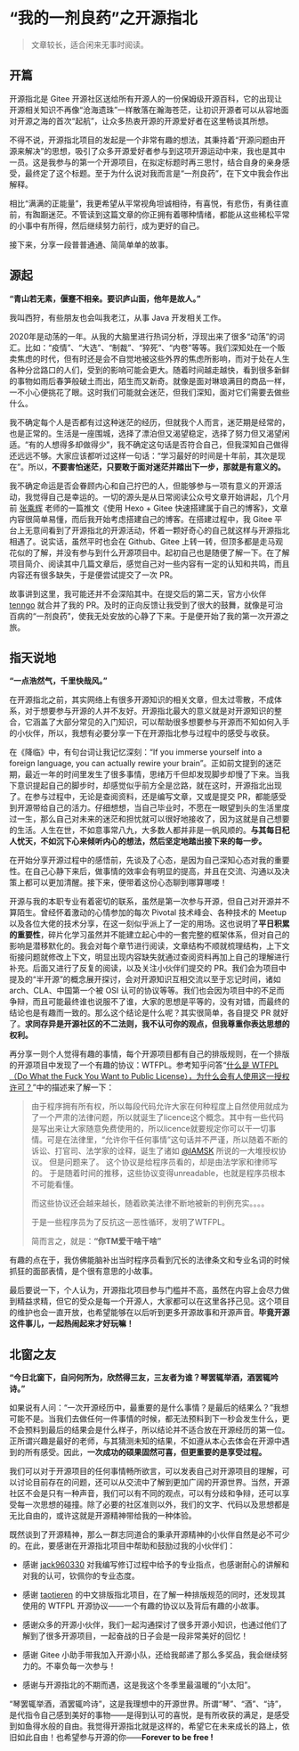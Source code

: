 # “我的一剂良药”之开源指北

> 文章较长，适合闲来无事时阅读。

## 开篇

开源指北是 Gitee 开源社区送给所有开源人的一份保姆级开源百科，它的出现让开源相关知识不再像“沧海遗珠”一样散落在瀚海苍茫，让初识开源者可以从容地面对开源之海的首次“起航”，让众多热衷开源的开源爱好者在这里畅谈其所想。

不得不说，开源指北项目的发起是一个非常有趣的想法，其秉持着“开源问题由开源来解决”的思想，吸引了众多开源爱好者参与到这项开源运动中来，我也是其中一员。这是我参与的第一个开源项目，在拟定标题时再三思忖，结合自身的亲身感受，最终定了这个标题。至于为什么说对我而言是“一剂良药”，在下文中我会作出解释。

相比“满满的正能量”，我更希望从平常视角坦诚相待，有喜悦，有悲伤，有勇往直前，有踟蹰迷茫。不管读到这篇文章的你正拥有着哪种情绪，都能从这些稀松平常的小事中有所得，然后继续努力前行，成为更好的自己。

接下来，分享一段普普通通、简简单单的故事。

## 源起

**“青山若无素，偃蹇不相亲。要识庐山面，他年是故人。”**

我叫西狩，有些朋友也会叫我老江，从事 Java 开发相关工作。

2020年是动荡的一年。从我的大脑里进行热词分析，浮现出来了很多“动荡”的词汇。比如：“疫情”、“大选”、“制裁”、“猝死”、“内卷”等等。我们深知处在一个贩卖焦虑的时代，但有时还是会不自觉地被这些外界的焦虑所影响，而对于处在人生各种分岔路口的人们，受到的影响可能会更大。随着时间越走越快，看到很多新鲜的事物如雨后春笋般破土而出，陌生而又新奇。就像是面对琳琅满目的商品一样，一不小心便挑花了眼。这时我们可能就会迷茫，但我们深知，面对它们需要去做些什么。

我不确定每个人是否都有过这种迷茫的经历，但就我个人而言，迷茫期是经常的，也是正常的。生活是一座围城，选择了漂泊但又渴望稳定，选择了努力但又渴望闲适。“有的人想得多却做得少”，我不确定这句话是否符合自己，但我深知自己做得还远远不够。大家应该都听过这样一句话：“学习最好的时间是十年前，其次是现在”。所以，**不要害怕迷茫，只要敢于面对迷茫并踏出下一步，那就是有意义的。**

我不确定命运是否会眷顾内心和自己拧巴的人，但能够参与一项有意义的开源活动，我觉得自己是幸运的。一切的源头是从日常阅读公众号文章开始讲起，几个月前 [张乘辉](https://github.com/objcoding) 老师的一篇推文《使用 Hexo + Gitee 快速搭建属于自己的博客》，文章内容很简单易懂，而后我开始考虑搭建自己的博客。在搭建过程中，我 Gitee 平台上无意间看到了开源指北的开源活动，怀着一颗好奇心的自己就这样与开源指北相遇了。说实话，虽然平时也会在 Github、Gitee 上转一转，但顶多都是走马观花似的了解，并没有参与到什么开源项目中。起初自己也是随便了解一下。在了解项目简介、阅读其中几篇文章后，感觉自己对一些内容有一定的认知和共鸣，而且内容还有很多缺失，于是便尝试提交了一次 PR。

故事讲到这里，我可能还并不会深陷其中。在提交后的第二天，官方小伙伴 [tenngo](https://gitee.com/tenngoxars) 就合并了我的 PR。及时的正向反馈让我受到了很大的鼓舞，就像是可治百病的“一剂良药”，使我无处安放的心静了下来。于是便开始了我的第一次开源之旅。

## 指天说地

**“一点浩然气，千里快哉风。”**

在开源指北之前，其实网络上有很多开源知识的相关文章，但太过零散，不成体系，对于想要参与开源的人并不友好。开源指北最大的意义就是对开源知识的整合，它涵盖了大部分常见的入门知识，可以帮助很多想要参与开源而不知如何入手的小伙伴，所以，我想有必要分享一下在开源指北参与过程中的感受与收获。

在《降临》中，有句台词让我记忆深刻：“If you immerse yourself into a foreign language, you can actually rewire your brain”。正如前文提到的迷茫期，最近一年的时间里发生了很多事情，思绪万千但却发现脚步却慢了下来。当我下意识提起自己的脚步时，却感觉似乎前方全是岔路，就在这时，开源指北出现了。在参与过程中，无论是查阅资料，还是编写文章，又或是提交 PR，都能感受到开源带给自己的活力。仔细想想，当自己毕业时，不愿在一眼望到头的生活里度过一生，那么自己对未来的迷茫和担忧就可以很好地接收了，因为这就是自己想要的生活。人生在世，不如意事常八九，大多数人都并非是一帆风顺的。**与其每日杞人忧天，不如沉下心来倾听内心的想法，然后坚定地踏出接下来的每一步。**

在开始分享开源过程中的感悟前，先谈及了心态，是因为自己深知心态对我的重要性。在自己心静下来后，做事情的效率会有明显的提高，并且在交流、沟通以及决策上都可以更加清醒。接下来，便带着这份心态聊到哪算哪喽！

开源与我的本职专业有着密切的联系，虽然是第一次参与开源，但自己对开源并不算陌生。曾经怀着激动的心情参加的每次 Pivotal 技术峰会、各种技术的 Meetup 以及各位大佬的技术分享，在这一刻似乎派上了一定的用场。这也说明了**平日积累的重要性**，碎片化学习虽然并不能建立起心中的一套完整的框架体系，但对自己的影响是潜移默化的。我会对每个章节进行阅读，文章结构不顺就梳理结构，上下文衔接问题就修改上下文，明显出现内容缺失就通过查阅资料再加上自己的理解进行补充。后面又进行了反复的阅读，以及关注小伙伴们提交的 PR。我们会为项目中提及的“半开源”的概念展开探讨，会对开源知识互相交流以至于忘记时间，诸如 arch、CLA、中国第一个被 OSI 认可的协议等等。我们也会因为项目中的不足而争辩，而且可能最终谁也说服不了谁，大家的思想是平等的，没有对错，而最终的结论也是有趣而一致的。那么这个结论是什么呢？其实很简单，各自提交 PR 就好了。**求同存异是开源社区的不二法则，我不认可你的观点，但我尊重你表达思想的权利。**

再分享一则个人觉得有趣的事情，每个开源项目都有自己的排版规则，在一个排版的开源项目中发现了一个有趣的协议：WTFPL。参考知乎问答“[什么是 WTFPL（Do What the Fuck You Want to Public License），为什么会有人使用这一授权许可？](https://www.zhihu.com/question/20865060/answer/51757033)”中的描述来了解一下：

> 由于程序拥有所有权，所以每段代码允许大家在何种程度上自然使用就成为了一个严肃的法律问题，所以就诞生了licence这个概念。其中有一些代码是写出来让大家随意免费使用的，所以licence就要规定你可以干一切事情。可是在法律里，“允许你干任何事情”这句话并不严谨，所以随着不断的诉讼、打官司、法学家的诠释，诞生了诸如 [@IAMSK](http://www.zhihu.com/people/c55d6c118b9141f20776588b0308e586) 所说的一大堆授权协议。
> 但是问题来了。
> 这个协议是给程序员看的，却是由法学家和律师写的。
> 于是随着时间的推移，这些协议变得unreadable，也就是程序员根本不可能看懂。
>
> 而这些协议还会越来越长，随着欧美法律不断地被新的判例充实。。。。
>
> 于是一些程序员为了反抗这一恶性循环，发明了WTFPL。
>
> 简而言之，就是：**“你TM爱干啥干啥”**

有趣的点在于，我仿佛能脑补出当时程序员看到冗长的法律条文和专业名词的时候抓狂的面部表情，是个很有意思的小故事。

最后要说一下，个人认为，开源指北项目参与门槛并不高，虽然在内容上会尽力做到精益求精，但它的受众是每一个开源人，大家都可以在这里各抒己见。这个项目的维护也会一直开放，也希望能够在以后听到更多开源故事和开源声音。**毕竟开源这件事儿，一起热闹起来才好玩嘛！**

## 北窗之友

**“今日北窗下，自问何所为，欣然得三友，三友者为谁？琴罢辄举酒，酒罢辄吟诗。”**

如果说有人问：“一次开源经历中，最重要的是什么事情？是最后的结果么？”我想可能不是。当我们去做任何一件事情的时候，都无法预料到下一秒会发生什么，更不会预料到最后的结果会是什么样子，所以结论并不适合放在开源经历的第一位。正所谓兴趣是最好的老师，与其猜测未知的结果，不如遵从本心去体会在开源中遇到的所有感受。因此，**一次成功的硕果固然可喜，但更重要的是享受过程。**

我们可以对于开源项目的任何事情畅所欲言，可以发表自己对开源项目的理解，可以讨论目前存在的问题，还可以从交流中了解到更加广阔的开源世界。当然，开源社区不会是只有一种声音，我们可以有不同的观点，可以有分歧和争辩，还可以享受每一次思想的碰撞。除了必要的社区准则以外，我们的文字、代码以及思想都是无比自由的，或许这就是开源精神带给我的一种体验。

既然谈到了开源精神，那么一群志同道合的秉承开源精神的小伙伴自然是必不可少的。在此，要感谢在开源指北项目中帮助和鼓励过我的小伙伴们：

- 感谢 [jack960330](https://gitee.com/jack960330) 对我编写修订过程中给予的专业指点，也感谢耐心的讲解和对我的认可，钦佩你的专业态度。

- 感谢 [taotieren](https://gitee.com/taotieren) 的中文排版指北项目，在了解一种排版规范的同时，还发现其使用的 WTFPL 开源协议——一个有趣的协议以及背后有趣的小故事。

- 感谢众多的开源小伙伴，我们一起沟通探讨了很多开源小知识，也通过他们了解到了很多开源项目，一起奋战的日子会是一段非常美好的回忆！

- 感谢 Gitee 小助手带我加入开源小队，还给我邮递了那么多奖品，我会继续努力的。不辜负每一次参与！
- 感谢与开源指北的不期而遇，这是我这个冬季里最温暖的“小太阳”。

“琴罢辄举酒，酒罢辄吟诗”，这是我理想中的开源世界。所谓“琴”、“酒”、“诗”，是代指令自己感到美好的事物——是得到认可的喜悦，是有所收获的满足，是感受到如鱼得水般的自由。我觉得开源指北就是这样的，希望它在未来成长的路上，依旧如此自由！也希望参与开源的你——**Forever to be free !**

